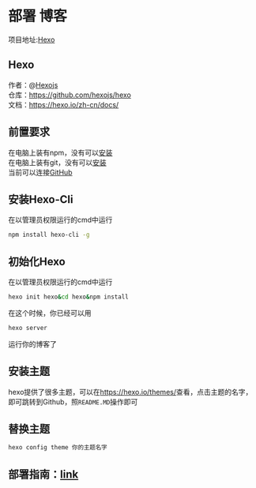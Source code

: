 # 部署 博客
项目地址:[Hexo](https://github.com/hexojs/hexo)


## Hexo
作者：@[Hexojs](https://github.com/hexojs/)\
仓库：<https://github.com/hexojs/hexo>\
文档：<https://hexo.io/zh-cn/docs/>
## 前置要求
在电脑上装有npm，没有可以[安装](https://nodejs.org/en/download/prebuilt-installer)\
在电脑上装有git，没有可以[安装](https://git-scm.com/downloads)\
当前可以连接[GitHub](https://github.com)
## 安装Hexo-Cli
在以管理员权限运行的cmd中运行
```bash
npm install hexo-cli -g
```
## 初始化Hexo
在以管理员权限运行的cmd中运行
```bash
hexo init hexo&cd hexo&npm install
```
在这个时候，你已经可以用
```bash
hexo server
```
运行你的博客了
## 安装主题
hexo提供了很多主题，可以在<https://hexo.io/themes/>查看，点击主题的名字，即可跳转到Github，照```README.MD```操作即可
## 替换主题
```bash
hexo config theme 你的主题名字
```
## 部署指南：[link](https://hexo.io/zh-cn/docs/one-command-deployment)